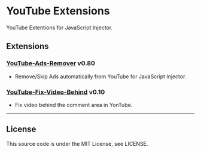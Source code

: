 # YouTube Extensions
YouTube Extentions for JavaScript Injector.

## Extensions

### [YouTube-Ads-Remover](./youtube-ads-remover.js) v0.80
- Remove/Skip Ads automatically from YouTube for JavaScript Injector.

### [YouTube-Fix-Video-Behind](./youtube-fix-video-behind.js) v0.10
- Fix video behind the comment area in YonTube.

---
## License
This source code is under the MIT License, see LICENSE.
